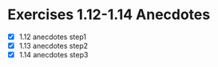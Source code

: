# Exercises 1.12-1.14 Anecdotes
- [X] 1.12 anecdotes step1
- [X] 1.13 anecdotes step2
- [X] 1.14 anecdotes step3
